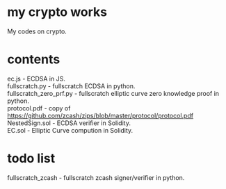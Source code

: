 # my crypto works

My codes on crypto.

# contents

ec.js - ECDSA in JS.  
fullscratch.py - fullscratch ECDSA in python.  
fullscratch_zero_prf.py - fullscratch elliptic curve zero knowledge proof in python.  
protocol.pdf - copy of <https://github.com/zcash/zips/blob/master/protocol/protocol.pdf>
NestedSign.sol - ECDSA verifier in Solidity.  
EC.sol - Elliptic Curve compution in Solidity.

# todo list
fullscratch_zcash - fullscratch zcash signer/verifier in python.  

